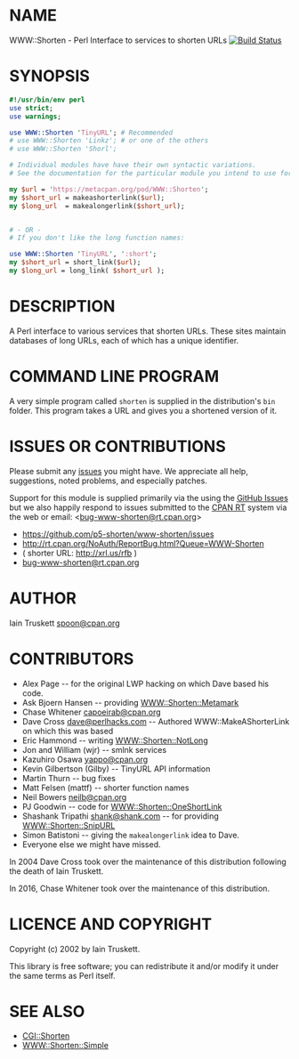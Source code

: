 # NAME

WWW::Shorten - Perl Interface to services to shorten URLs
[![Build Status](https://travis-ci.org/p5-shorten/www-shorten.svg?branch=master)](https://travis-ci.org/p5-shorten/www-shorten)

# SYNOPSIS

```perl
#!/usr/bin/env perl
use strict;
use warnings;

use WWW::Shorten 'TinyURL'; # Recommended
# use WWW::Shorten 'Linkz'; # or one of the others
# use WWW::Shorten 'Shorl';

# Individual modules have have their own syntactic variations.
# See the documentation for the particular module you intend to use for details

my $url = 'https://metacpan.org/pod/WWW::Shorten';
my $short_url = makeashorterlink($url);
my $long_url  = makealongerlink($short_url);


# - OR -
# If you don't like the long function names:

use WWW::Shorten 'TinyURL', ':short';
my $short_url = short_link($url);
my $long_url = long_link( $short_url );
```

# DESCRIPTION

A Perl interface to various services that shorten URLs. These sites maintain
databases of long URLs, each of which has a unique identifier.

# COMMAND LINE PROGRAM

A very simple program called `shorten` is supplied in the
distribution's `bin` folder. This program takes a URL and
gives you a shortened version of it.

# ISSUES OR CONTRIBUTIONS

Please submit any [issues](https://github.com/p5-shorten/www-shorten/issues) you
might have.  We appreciate all help, suggestions, noted problems, and especially patches.

Support for this module is supplied primarily via the using the
[GitHub Issues](https://github.com/p5-shorten/www-shorten/issues) but we also
happily respond to issues submitted to the
[CPAN RT](http://rt.cpan.org/NoAuth/ReportBug.html?Queue=WWW-Shorten) system via the web
or email: &lt;bug-www-shorten@rt.cpan.org>

* https://github.com/p5-shorten/www-shorten/issues
* http://rt.cpan.org/NoAuth/ReportBug.html?Queue=WWW-Shorten
* ( shorter URL: http://xrl.us/rfb )
* bug-www-shorten@rt.cpan.org

# AUTHOR

Iain Truskett spoon@cpan.org

# CONTRIBUTORS

- Alex Page -- for the original LWP hacking on which Dave based his code.
- Ask Bjoern Hansen -- providing [WWW::Shorten::Metamark](https://metacpan.org/pod/WWW::Shorten::Metamark)
- Chase Whitener capoeirab@cpan.org
- Dave Cross dave@perlhacks.com -- Authored WWW::MakeAShorterLink on which this was based
- Eric Hammond -- writing [WWW::Shorten::NotLong](https://metacpan.org/pod/WWW::Shorten::NotLong)
- Jon and William (wjr) -- smlnk services
- Kazuhiro Osawa yappo@cpan.org
- Kevin Gilbertson (Gilby) -- TinyURL API information
- Martin Thurn -- bug fixes
- Matt Felsen (mattf) -- shorter function names
- Neil Bowers neilb@cpan.org
- PJ Goodwin -- code for [WWW::Shorten::OneShortLink](https://metacpan.org/pod/WWW::Shorten::OneShortLink)
- Shashank Tripathi shank@shank.com -- for providing [WWW::Shorten::SnipURL](https://metacpan.org/pod/WWW::Shorten::SnipURL)
- Simon Batistoni -- giving the `makealongerlink` idea to Dave.
- Everyone else we might have missed.

In 2004 Dave Cross took over the maintenance of this distribution
following the death of Iain Truskett.

In 2016, Chase Whitener took over the maintenance of this distribution.

# LICENCE AND COPYRIGHT

Copyright (c) 2002 by Iain Truskett.

This library is free software; you can redistribute it and/or modify it under the same terms as Perl itself.

# SEE ALSO

- [CGI::Shorten](https://metacpan.org/pod/CGI::Shorten)
- [WWW::Shorten::Simple](https://metacpan.org/pod/WWW::Shorten::Simple)
